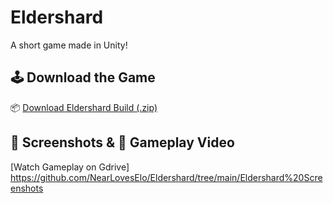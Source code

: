 # Eldershard

A short game made in Unity!

## 🕹️ Download the Game

📦 [Download Eldershard Build (.zip)](https://drive.google.com/file/d/1k7xGRP8uqXcXtXOVYHQ4wjTbCpAyEMQX/view?usp=sharing)

## 📸 Screenshots & 🎥 Gameplay Video

[Watch Gameplay on Gdrive] https://github.com/NearLovesElo/Eldershard/tree/main/Eldershard%20Screenshots


